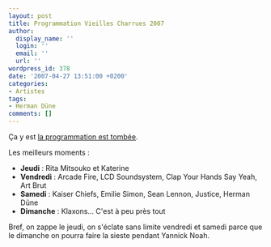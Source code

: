 ```yaml
---
layout: post
title: Programmation Vieilles Charrues 2007
author:
  display_name: ''
  login: ''
  email: ''
  url: ''
wordpress_id: 378
date: '2007-04-27 13:51:00 +0200'
categories:
- Artistes
tags:
- Herman Düne
comments: []
---
```

Ça y est <a href="http://www.vieillescharrues.asso.fr/festival/index.php">la programmation est tombée</a>.

Les meilleurs moments :
- __Jeudi__ : Rita Mitsouko et Katerine
- __Vendredi__ : Arcade Fire, LCD Soundsystem, Clap Your Hands Say Yeah, Art Brut
- __Samedi__ : Kaiser Chiefs, Emilie Simon, Sean Lennon, Justice, Herman Düne
- __Dimanche__ : Klaxons... C'est à peu près tout

Bref, on zappe le jeudi, on s'éclate sans limite vendredi et samedi parce que le dimanche on pourra faire la sieste pendant Yannick Noah.
